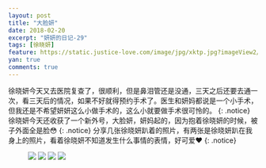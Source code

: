 ```yaml
---
layout: post
title: "大脸妍"
date: 2018-02-20
excerpt: "妍妍的日记-29"
tags: [徐晓妍]
feature: https://static.justice-love.com/image/jpg/xktp.jpg?imageView2/1/w/1200/h/500
yan: true
comments: true
---
```

徐晓妍今天又去医院复查了，很顺利，但是鼻泪管还是没通，三天之后还要去通一次，看三天后的情况，如果不好就得预约手术了。医生和妍妈都说是一个小手术，但我还是不希望妍妍这么小做手术的，这么小就要做手术很可怜的。
{: .notice}
徐晓妍今天还收获了一个新外号，大脸妍，妍妈起的，因为抱着徐晓妍的时候，被子外面全是脸😳
{: .notice}
分享几张徐晓妍趴着的照片，有两张是徐晓妍趴在我身上的照片，看着徐晓妍不知道发生什么事情的表情，好可爱❤️
{: .notice}
<figure>
    <img src="{{ site.staticUrl }}/yanyan/image/pazhe1.jpg?imageMogr2/auto-orient" />
    <img src="{{ site.staticUrl }}/yanyan/image/pazhe2.jpg?imageMogr2/auto-orient" />
    <img src="{{ site.staticUrl }}/yanyan/image/pazhe3.jpg?imageMogr2/auto-orient" />
    <img src="{{ site.staticUrl }}/yanyan/image/pazhe4.jpg?imageMogr2/auto-orient" />
</figure>
